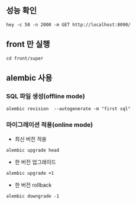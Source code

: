## 성능 확인

```
hey -c 50 -n 2000 -m GET http://localhost:8090/
```

## front 만 실행

```
cd front/super
```

## alembic 사용

### SQL 파일 생성(offline mode)

```
alembic revision  --autogenerate -m "first sql"
```


### 마이그레이션 적용(online mode)

* 최신 버전 적용
```
alembic upgrade head
```

* 한 버전 업그레이드
```
alembic upgrade +1
```

* 한 버전 rollback
```
alembic downgrade -1
```
